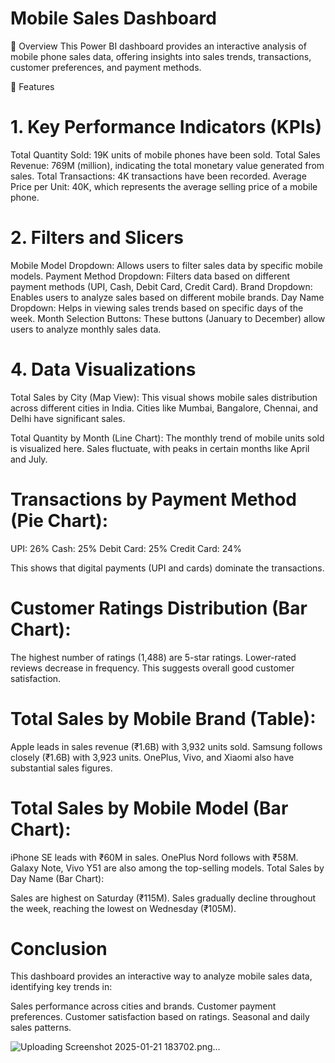 # Mobile Sales Dashboard

🚀 Overview
This Power BI dashboard provides an interactive analysis of mobile phone sales data, offering insights into sales trends, transactions, customer preferences, and payment methods.

📌 Features

# 1. Key Performance Indicators (KPIs)

Total Quantity Sold: 19K units of mobile phones have been sold.
Total Sales Revenue: 769M (million), indicating the total monetary value generated from sales.
Total Transactions: 4K transactions have been recorded.
Average Price per Unit: 40K, which represents the average selling price of a mobile phone.

# 2. Filters and Slicers

Mobile Model Dropdown: Allows users to filter sales data by specific mobile models.
Payment Method Dropdown: Filters data based on different payment methods (UPI, Cash, Debit Card, Credit Card).
Brand Dropdown: Enables users to analyze sales based on different mobile brands.
Day Name Dropdown: Helps in viewing sales trends based on specific days of the week.
Month Selection Buttons: These buttons (January to December) allow users to analyze monthly sales data.

# 4. Data Visualizations

Total Sales by City (Map View):
This visual shows mobile sales distribution across different cities in India. Cities like Mumbai, Bangalore, Chennai, and Delhi have significant sales.

Total Quantity by Month (Line Chart):
The monthly trend of mobile units sold is visualized here. Sales fluctuate, with peaks in certain months like April and July.

# Transactions by Payment Method (Pie Chart):

UPI: 26%
Cash: 25%
Debit Card: 25%
Credit Card: 24%

This shows that digital payments (UPI and cards) dominate the transactions.

# Customer Ratings Distribution (Bar Chart):

The highest number of ratings (1,488) are 5-star ratings.
Lower-rated reviews decrease in frequency.
This suggests overall good customer satisfaction.

# Total Sales by Mobile Brand (Table):

Apple leads in sales revenue (₹1.6B) with 3,932 units sold.
Samsung follows closely (₹1.6B) with 3,923 units.
OnePlus, Vivo, and Xiaomi also have substantial sales figures.

# Total Sales by Mobile Model (Bar Chart):

iPhone SE leads with ₹60M in sales.
OnePlus Nord follows with ₹58M.
Galaxy Note, Vivo Y51 are also among the top-selling models.
Total Sales by Day Name (Bar Chart):


Sales are highest on Saturday (₹115M).
Sales gradually decline throughout the week, reaching the lowest on Wednesday (₹105M).

# Conclusion
This dashboard provides an interactive way to analyze mobile sales data, identifying key trends in:

Sales performance across cities and brands.
Customer payment preferences.
Customer satisfaction based on ratings.
Seasonal and daily sales patterns.



![Uploading Screenshot 2025-01-21 183702.png…]()
